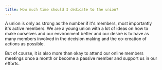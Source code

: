 ```yaml
---
title: How much time should I dedicate to the union?
---
```

A union is only as strong as the number if it's members, most importantly it's active members. We are a young union with a lot of ideas on how to make ourselves and our environment better and our desire is to have as many members involved in the decision making and the co-creation of actions as possible.

But of course, it is also more than okay to attend our online members meetings once a month or become a passive member and support us in our efforts.
